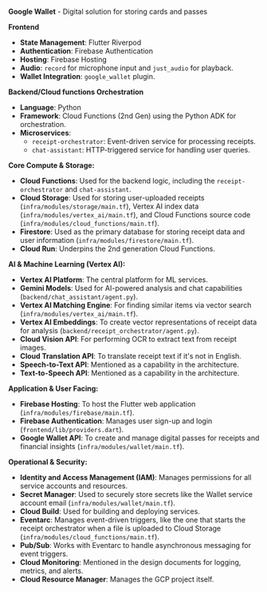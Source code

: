 **Google Wallet** - Digital solution for storing cards and passes 

**Frontend**
*   **State Management**: Flutter Riverpod
*   **Authentication**: Firebase Authentication
*   **Hosting**: Firebase Hosting
*   **Audio**: `record` for microphone input and `just_audio` for playback.
*   **Wallet Integration**: `google_wallet` plugin.


**Backend/Cloud functions Orchestration**
*   **Language**: Python
*   **Framework**: Cloud Functions (2nd Gen) using the Python ADK for orchestration.
*   **Microservices**:
    *   `receipt-orchestrator`: Event-driven service for processing receipts.
    *   `chat-assistant`: HTTP-triggered service for handling user queries.


**Core Compute & Storage:**
*   **Cloud Functions**: Used for the backend logic, including the `receipt-orchestrator` and `chat-assistant`.
*   **Cloud Storage**: Used for storing user-uploaded receipts (`infra/modules/storage/main.tf`), Vertex AI index data (`infra/modules/vertex_ai/main.tf`), and Cloud Functions source code (`infra/modules/cloud_functions/main.tf`).
*   **Firestore**: Used as the primary database for storing receipt data and user information (`infra/modules/firestore/main.tf`).
*   **Cloud Run**: Underpins the 2nd generation Cloud Functions.

**AI & Machine Learning (Vertex AI):**
*   **Vertex AI Platform**: The central platform for ML services.
*   **Gemini Models**: Used for AI-powered analysis and chat capabilities (`backend/chat_assistant/agent.py`).
*   **Vertex AI Matching Engine**: For finding similar items via vector search (`infra/modules/vertex_ai/main.tf`).
*   **Vertex AI Embeddings**: To create vector representations of receipt data for analysis (`backend/receipt_orchestrator/agent.py`).
*   **Cloud Vision API**: For performing OCR to extract text from receipt images.
*   **Cloud Translation API**: To translate receipt text if it's not in English.
*   **Speech-to-Text API**: Mentioned as a capability in the architecture.
*   **Text-to-Speech API**: Mentioned as a capability in the architecture.

**Application & User Facing:**
*   **Firebase Hosting**: To host the Flutter web application (`infra/modules/firebase/main.tf`).
*   **Firebase Authentication**: Manages user sign-up and login (`frontend/lib/providers.dart`).
*   **Google Wallet API**: To create and manage digital passes for receipts and financial insights (`infra/modules/wallet/main.tf`).

**Operational & Security:**
*   **Identity and Access Management (IAM)**: Manages permissions for all service accounts and resources.
*   **Secret Manager**: Used to securely store secrets like the Wallet service account email (`infra/modules/wallet/main.tf`).
*   **Cloud Build**: Used for building and deploying services.
*   **Eventarc**: Manages event-driven triggers, like the one that starts the receipt orchestrator when a file is uploaded to Cloud Storage (`infra/modules/cloud_functions/main.tf`).
*   **Pub/Sub**: Works with Eventarc to handle asynchronous messaging for event triggers.
*   **Cloud Monitoring**: Mentioned in the design documents for logging, metrics, and alerts.
*   **Cloud Resource Manager**: Manages the GCP project itself.

